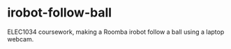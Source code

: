 irobot-follow-ball
==================

ELEC1034 coursework, making a Roomba irobot follow a ball using a laptop webcam.